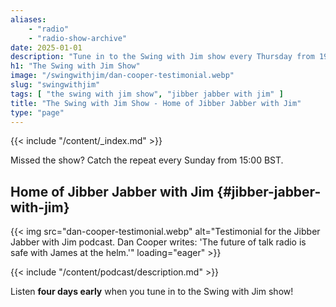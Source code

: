 ```yaml
---
aliases:
    - "radio"
    - "radio-show-archive"
date: 2025-01-01
description: "Tune in to the Swing with Jim show every Thursday from 19:00 BST. Hear the best of jazz and interviews with interesting individuals."
h1: "The Swing with Jim Show"
image: "/swingwithjim/dan-cooper-testimonial.webp"
slug: "swingwithjim"
tags: [ "the swing with jim show", "jibber jabber with jim" ]
title: "The Swing with Jim Show - Home of Jibber Jabber with Jim"
type: "page"
---
```


{{< include "/content/_index.md" >}}

Missed the show? Catch the repeat every Sunday from 15:00 BST.

## Home of Jibber Jabber with Jim {#jibber-jabber-with-jim}

{{< img src="dan-cooper-testimonial.webp" alt="Testimonial for the Jibber Jabber with Jim podcast. Dan Cooper writes: 'The future of talk radio is safe with James at the helm.'" loading="eager" >}}

{{< include "/content/podcast/description.md" >}}

Listen **four days early** when you tune in to the Swing with Jim show!

